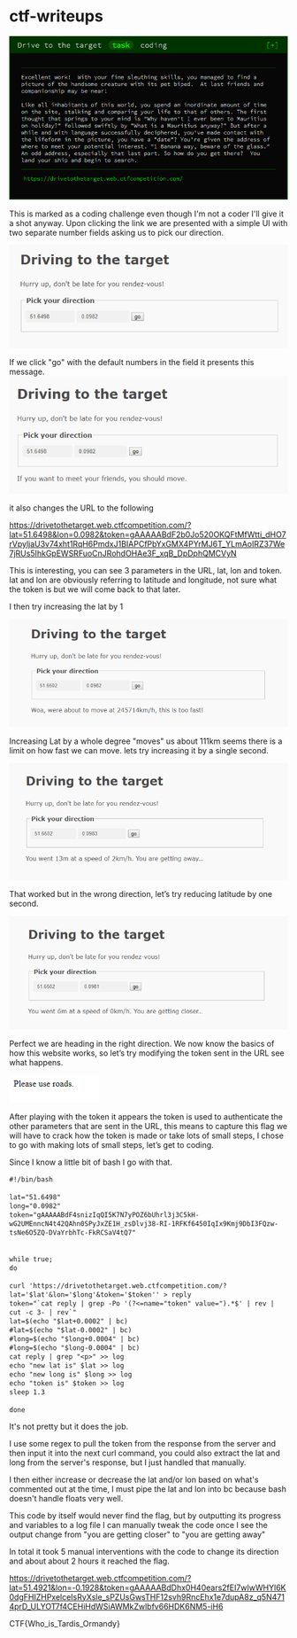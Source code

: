 # ctf-writeups
![](Heading.PNG)


This is marked as a coding challenge even though I'm not a coder I'll give it a shot anyway.
Upon clicking the link we are presented with a simple UI with two separate number fields asking us to pick our direction.


![](StartingPoint.PNG)

If we click "go" with the default numbers in the field it presents this message.
![](shouldmove.PNG)

it also changes the URL to the following

https://drivetothetarget.web.ctfcompetition.com/?lat=51.6498&lon=0.0982&token=gAAAAABdF2b0Jo520OKQFtMfWtti_dHO7rVpyljaU3v74xht1RqH6PmdxJ1BIAPCfPbYxGMX4PYrMJ6T_YLmAoIRZ37We7jRUs5IhkGpEWSRFuoCnJRohdOHAe3F_xqB_DpDphQMCVyN

This is interesting, you can see 3 parameters in the URL, lat, lon and token.
lat and lon are obviously referring to latitude and longitude, not sure what the token is but we will come back to that later.

I then try increasing the lat by 1

![](Sonic.PNG)

Increasing Lat by a whole degree "moves" us about 111km seems there is a limit on how fast we can move.
lets try increasing it by a single second.

![](away.PNG)

That worked but in the wrong direction, let’s try reducing latitude by one second.

![](closer.PNG)

Perfect we are heading in the right direction.
We now know the basics of how this website works, so let’s try modifying the token sent in the URL see what happens.

![](PleaseUseRoads.PNG)

After playing with the token it appears the token is used to authenticate the other parameters that are sent in the URL, this means to capture this flag we will have to crack how the token is made or take lots of small steps, I chose to go with making lots of small steps, let’s get to coding.

Since I know a little bit of bash I go with that.
```
#!/bin/bash

lat="51.6498"
long="0.0982"
token="gAAAAABdF4snizIqQI5K7N7yPOZ6bUhrl3j3C5kH-wG2UMEnncN4t42QAhn0SPyJxZE1H_zsDlvj38-RI-1RFKf6450IqIx9Kmj9DbI3FQzw-tsNe6O5ZQ-DVaYrbhTc-FkRCSaV4tQ7"


while true; 
do
	
curl 'https://drivetothetarget.web.ctfcompetition.com/?lat='$lat'&lon='$long'&token='$token'' > reply 
token="`cat reply | grep -Po '(?<=name="token" value=").*$' | rev | cut -c 3- | rev`"
lat=$(echo "$lat+0.0002" | bc)
#lat=$(echo "$lat-0.0002" | bc)
#long=$(echo "$long+0.0004" | bc)
#long=$(echo "$long-0.0004" | bc)
cat reply | grep "<p>" >> log
echo "new lat is" $lat >> log
echo "new long is" $long >> log
echo "token is" $token >> log
sleep 1.3

done
```
It's not pretty but it does the job.

I use some regex to pull the token from the response from the server and then input it into the next curl command, you could also extract the lat and long from the server's response, but I just handled that manually.

I then either increase or decrease the lat and/or lon based on what's commented out at the time, I must pipe the lat and lon into bc because bash doesn't handle floats very well.

This code by itself would never find the flag, but by outputting its progress and variables to a log file I can manually tweak the code once I see the output change from "you are getting closer" to "you are getting away"

In total it took 5 manual interventions with the code to change its direction and about about 2 hours it reached the flag. 

https://drivetothetarget.web.ctfcompetition.com/?lat=51.4921&lon=-0.1928&token=gAAAAABdDhx0H40ears2fEI7wIwWHYl6K0dgFHIZHPxelceIsRyXsle_sPZUsGwsTHF12svh9RncEhx1e7dupA8z_q5N4714prD_ULYOT7f4CEHiHdWSiAWMkZwlbfv66HDK6NM5-iH6

CTF{Who_is_Tardis_Ormandy}




